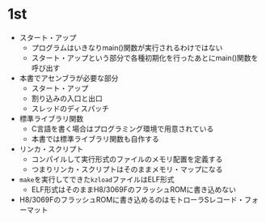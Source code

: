 # 1st
- スタート・アップ
    - プログラムはいきなりmain()関数が実行されるわけではない
    - スタート・アップという部分で各種初期化を行ったあとにmain()関数を呼び出す
- 本書でアセンブラが必要な部分
    - スタート・アップ
    - 割り込みの入口と出口
    - スレッドのディスパッチ
- 標準ライブラリ関数
    - C言語を書く場合はプログラミング環境で用意されている
    - 本書では標準ライブラリ関数も自作する
- リンカ・スクリプト
    - コンパイルして実行形式のファイルのメモリ配置を定義する
    - つまりリンカ・スクリプトはそのままメモリ・マップになる
- `make`を実行してできた`kzload`ファイルはELF形式
    - ELF形式はそのままH8/3069FのフラッシュROMに書き込めない
- H8/3069FのフラッシュROMに書き込めるのはモトローラSレコード・フォーマット